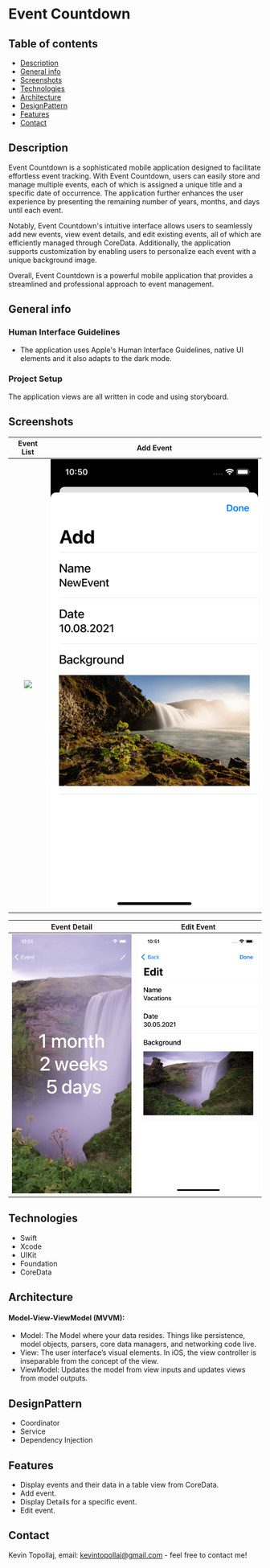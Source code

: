 # Event Countdown

## Table of contents
* [Description](#description)
* [General info](#general-info)
* [Screenshots](#screenshots)
* [Technologies](#technologies)
* [Architecture](#architecture)
* [DesignPattern](#designpattern)
* [Features](#features)
* [Contact](#contact)

## Description
Event Countdown is a sophisticated mobile application designed to facilitate effortless event tracking. With Event Countdown, users can easily store and manage multiple events, each of which is assigned a unique title and a specific date of occurrence. The application further enhances the user experience by presenting the remaining number of years, months, and days until each event.

Notably, Event Countdown's intuitive interface allows users to seamlessly add new events, view event details, and edit existing events, all of which are efficiently managed through CoreData. Additionally, the application supports customization by enabling users to personalize each event with a unique background image.

Overall, Event Countdown is a powerful mobile application that provides a streamlined and professional approach to event management.

## General info

### Human Interface Guidelines
* The application uses Apple's Human Interface Guidelines, native UI elements and it also adapts to the dark mode.

### Project Setup
The application views are all written in code and using storyboard.


## Screenshots

Event List            |  Add Event
:-------------------------:|:-------------------------:
![](./img/S1.png)  |  ![](./img/S2.png)

Event Detail           |  Edit Event
:-------------------------:|:-------------------------:
![](./img/S3.png)  |  ![](./img/S4.png)


## Technologies
* Swift
* Xcode
* UIKit
* Foundation
* CoreData

## Architecture
#### Model-View-ViewModel (MVVM):
* Model: 
The Model where your data resides. Things like persistence, model objects, parsers, core data managers, and networking code live.
* View:
The user interface’s visual elements. In iOS, the view controller is inseparable from the concept of the view.
* ViewModel:
Updates the model from view inputs and updates views from model outputs.

## DesignPattern
* Coordinator
* Service
* Dependency Injection

## Features
* Display events and their data in a table view from CoreData.
* Add event.
* Display Details for a specific event.
* Edit event.

## Contact
Kevin Topollaj, email: kevintopollaj@gmail.com - feel free to contact me!
